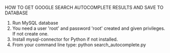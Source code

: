  HOW TO GET GOOGLE SEARCH AUTOCOMPLETE RESULTS AND SAVE TO DATABASE
1. Run MySQL database
2. You need a user 'root' and password 'root' created and given privileges. If not create one.
3. Install mysql-connector for Python if not installed.
4. From your command line type: python search_autocomplete.py <word-to-search>
   
	

